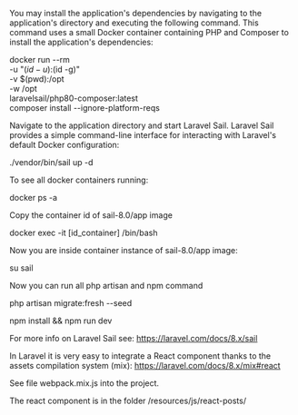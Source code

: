 You may install the application's dependencies by navigating to the application's directory and executing the following command. This command uses a small Docker container containing PHP and Composer to install the application's dependencies:

docker run --rm \
    -u "$(id -u):$(id -g)" \
    -v $(pwd):/opt \
    -w /opt \
    laravelsail/php80-composer:latest \
    composer install --ignore-platform-reqs
    

Navigate to the application directory and start Laravel Sail. Laravel Sail provides a simple command-line interface for interacting with Laravel's default Docker configuration:

./vendor/bin/sail up -d

To see all docker containers running:

docker ps -a

Copy the container id of sail-8.0/app image

docker exec -it [id_container] /bin/bash

Now you are inside container instance of sail-8.0/app image:

su sail

Now you can run all php artisan and npm command

php artisan migrate:fresh --seed

npm install && npm run dev


For more info on Laravel Sail see: https://laravel.com/docs/8.x/sail


In Laravel it is very easy to integrate a React component thanks to the assets compilation system (mix): https://laravel.com/docs/8.x/mix#react

See file webpack.mix.js into the project. 

The react component is in the folder /resources/js/react-posts/
